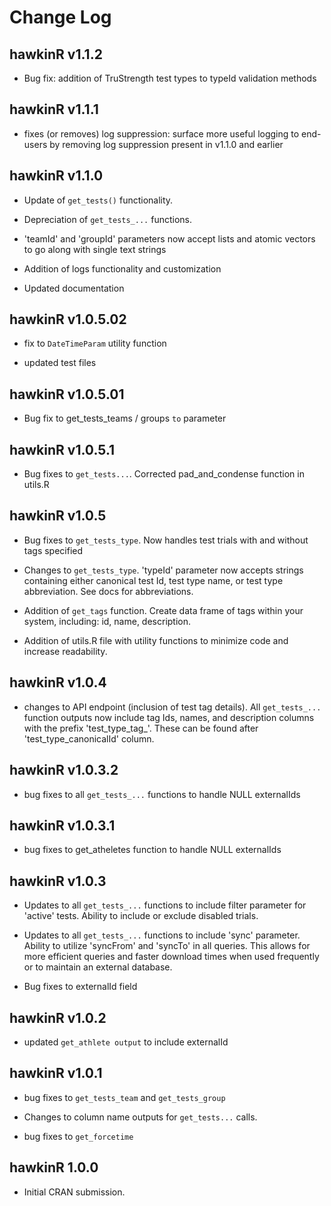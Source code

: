 # Change Log

## hawkinR v1.1.2

* Bug fix: addition of TruStrength test types to typeId validation methods

## hawkinR v1.1.1

* fixes (or removes) log suppression:  surface more useful logging to end-users by removing log suppression present in v1.1.0 and earlier

## hawkinR v1.1.0

* Update of `get_tests()` functionality.

* Depreciation of `get_tests_...` functions.

* 'teamId' and 'groupId' parameters now accept lists and atomic vectors to go along with single text strings

* Addition of logs functionality and customization

* Updated documentation

## hawkinR v1.0.5.02

* fix to `DateTimeParam` utility function

* updated test files

## hawkinR v1.0.5.01

* Bug fix to get_tests_teams / groups `to` parameter

## hawkinR v1.0.5.1

* Bug fixes to `get_tests...`. Corrected pad_and_condense function in utils.R

## hawkinR v1.0.5

* Bug fixes to `get_tests_type`. Now handles test trials with and without tags specified

* Changes to `get_tests_type`. 'typeId' parameter now accepts strings containing either canonical test Id, test type name, or test type abbreviation.  See docs for abbreviations.

* Addition of `get_tags` function. Create data frame of tags within your system, including: id, name, description.

* Addition of utils.R file with utility functions to minimize code and increase readability.

## hawkinR v1.0.4

* changes to API endpoint (inclusion of test tag details). All `get_tests_...` function outputs now
include tag Ids, names, and description columns with the prefix 'test_type_tag_'. These can be
found after 'test_type_canonicalId' column.

## hawkinR v1.0.3.2

* bug fixes to all `get_tests_...` functions to handle NULL externalIds

## hawkinR v1.0.3.1

* bug fixes to get_atheletes function to handle NULL externalIds

## hawkinR v1.0.3

* Updates to all `get_tests_...` functions to include filter parameter for 'active' tests. Ability 
to include or exclude disabled trials.

* Updates to all `get_tests_...` functions to include 'sync' parameter. Ability 
to utilize 'syncFrom' and 'syncTo' in all queries. This allows for more efficient queries and 
faster download times when used frequently or to maintain an external database.

* Bug fixes to externalId field

## hawkinR v1.0.2

* updated `get_athlete output` to include externalId

## hawkinR v1.0.1

* bug fixes to `get_tests_team` and `get_tests_group`

* Changes to column name outputs for `get_tests...` calls.

* bug fixes to `get_forcetime`

## hawkinR 1.0.0

* Initial CRAN submission.
